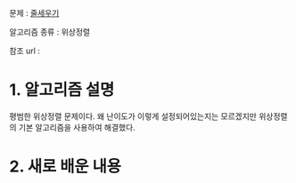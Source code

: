 문제 : [줄세우기](https://www.acmicpc.net/problem/2252)

알고리즘 종류 : 위상정렬

참조 url : 

# 1. 알고리즘 설명

평범한 위상정렬 문제이다. 왜 난이도가 이렇게 설정되어있는지는 모르겠지만 위상정렬의 기본 알고리즘을 사용하여 해결했다.

# 2. 새로 배운 내용